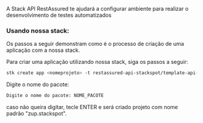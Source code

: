 A Stack API RestAssured te ajudará a configurar ambiente para realizar o desenvolvimento de testes automatizados

### Usando nossa stack:

Os passos a seguir demonstram como é o processo de criação de uma aplicação com a nossa stack.

Para criar uma aplicação utilizando nossa stack, siga os passos a seguir:

```bash
stk create app <nomeprojeto> -t restassured-api-stackspot/template-api-restassured
```

Digite o nome do pacote:

```bash
Digite o nome do pacote: NOME_PACOTE
```

caso não queira digitar, tecle ENTER e será criado projeto com nome padrão "zup.stackspot".